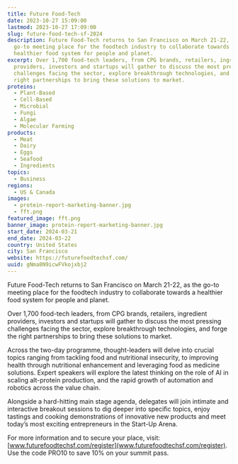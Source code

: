 ```yaml
---
title: Future Food-Tech
date: 2023-10-27 15:09:00
lastmod: 2023-10-27 17:09:00
slug: future-food-tech-sf-2024
description: Future Food-Tech returns to San Francisco on March 21-22, as the
  go-to meeting place for the foodtech industry to collaborate towards a
  healthier food system for people and planet.
excerpt: Over 1,700 food-tech leaders, from CPG brands, retailers, ingredient
  providers, investors and startups will gather to discuss the most pressing
  challenges facing the sector, explore breakthrough technologies, and forge the
  right partnerships to bring these solutions to market.
proteins:
  - Plant-Based
  - Cell-Based
  - Microbial
  - Fungi
  - Algae
  - Molecular Farming
products:
  - Meat
  - Dairy
  - Eggs
  - Seafood
  - Ingredients
topics:
  - Business
regions:
  - US & Canada
images:
  - protein-report-marketing-banner.jpg
  - fft.png
featured_image: fft.png
banner_image: protein-report-marketing-banner.jpg
start_date: 2024-03-21
end_date: 2024-03-22
country: United States
city: San Francisco
website: https://futurefoodtechsf.com/
uuid: gNma8N9icwFVkojxbj2
---
```

Future Food-Tech returns to San Francisco on March 21-22, as the go-to meeting place for the foodtech industry to collaborate towards a healthier food system for people and planet.

Over 1,700 food-tech leaders, from CPG brands, retailers, ingredient providers, investors and startups will gather to discuss the most pressing challenges facing the sector, explore breakthrough technologies, and forge the right partnerships to bring these solutions to market.

Across the two-day programme, thought-leaders will delve into crucial topics ranging from tackling food and nutritional insecurity, to improving health through nutritional enhancement and leveraging food as medicine solutions. Expert speakers will explore the latest thinking on the role of AI in scaling alt-protein production, and the rapid growth of automation and robotics across the value chain.

Alongside a hard-hitting main stage agenda, delegates will join intimate and interactive breakout sessions to dig deeper into specific topics, enjoy tastings and cooking demonstrations of innovative new products and meet today’s most exciting entrepreneurs in the Start-Up Arena.

For more information and to secure your place, visit: [www.futurefoodtechsf.com/register](www.futurefoodtechsf.com/register). Use the code PRO10 to save 10% on your summit pass.